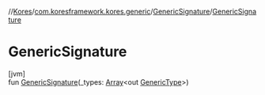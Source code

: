 //[Kores](../../../index.md)/[com.koresframework.kores.generic](../index.md)/[GenericSignature](index.md)/[GenericSignature](-generic-signature.md)

# GenericSignature

[jvm]\
fun [GenericSignature](-generic-signature.md)(_types: [Array](https://kotlinlang.org/api/latest/jvm/stdlib/kotlin/-array/index.html)<out [GenericType](../../com.koresframework.kores.type/-generic-type/index.md)>)
